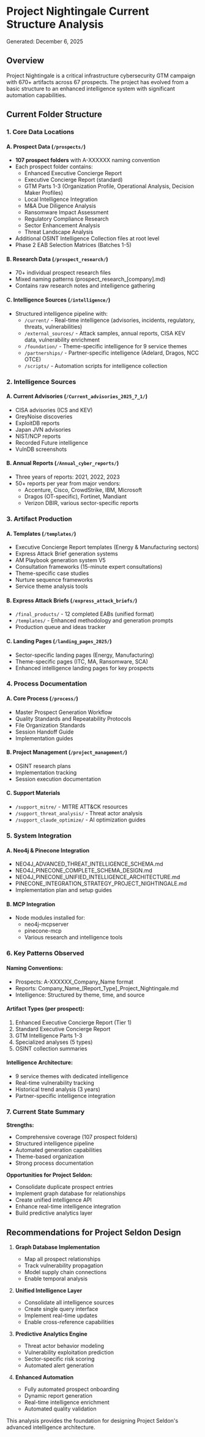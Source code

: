 # Project Nightingale Current Structure Analysis
Generated: December 6, 2025

## Overview
Project Nightingale is a critical infrastructure cybersecurity GTM campaign with 670+ artifacts across 67 prospects. The project has evolved from a basic structure to an enhanced intelligence system with significant automation capabilities.

## Current Folder Structure

### 1. Core Data Locations

#### A. Prospect Data (`/prospects/`)
- **107 prospect folders** with A-XXXXXX naming convention
- Each prospect folder contains:
  - Enhanced Executive Concierge Report
  - Executive Concierge Report (standard)
  - GTM Parts 1-3 (Organization Profile, Operational Analysis, Decision Maker Profiles)
  - Local Intelligence Integration
  - M&A Due Diligence Analysis
  - Ransomware Impact Assessment
  - Regulatory Compliance Research
  - Sector Enhancement Analysis
  - Threat Landscape Analysis
- Additional OSINT Intelligence Collection files at root level
- Phase 2 EAB Selection Matrices (Batches 1-5)

#### B. Research Data (`/prospect_research/`)
- 70+ individual prospect research files
- Mixed naming patterns (prospect_research_[company].md)
- Contains raw research notes and intelligence gathering

#### C. Intelligence Sources (`/intelligence/`)
- Structured intelligence pipeline with:
  - `/current/` - Real-time intelligence (advisories, incidents, regulatory, threats, vulnerabilities)
  - `/external_sources/` - Attack samples, annual reports, CISA KEV data, vulnerability enrichment
  - `/foundation/` - Theme-specific intelligence for 9 service themes
  - `/partnerships/` - Partner-specific intelligence (Adelard, Dragos, NCC OTCE)
  - `/scripts/` - Automation scripts for intelligence collection

### 2. Intelligence Sources

#### A. Current Advisories (`/Current_advisories_2025_7_1/`)
- CISA advisories (ICS and KEV)
- GreyNoise discoveries
- ExploitDB reports
- Japan JVN advisories
- NIST/NCP reports
- Recorded Future intelligence
- VulnDB screenshots

#### B. Annual Reports (`/Annual_cyber_reports/`)
- Three years of reports: 2021, 2022, 2023
- 50+ reports per year from major vendors:
  - Accenture, Cisco, CrowdStrike, IBM, Microsoft
  - Dragos (OT-specific), Fortinet, Mandiant
  - Verizon DBIR, various sector-specific reports

### 3. Artifact Production

#### A. Templates (`/templates/`)
- Executive Concierge Report templates (Energy & Manufacturing sectors)
- Express Attack Brief generation systems
- AM Playbook generation system V5
- Consultation frameworks (15-minute expert consultations)
- Theme-specific case studies
- Nurture sequence frameworks
- Service theme analysis tools

#### B. Express Attack Briefs (`/express_attack_briefs/`)
- `/final_products/` - 12 completed EABs (unified format)
- `/templates/` - Enhanced methodology and generation prompts
- Production queue and ideas tracker

#### C. Landing Pages (`/landing_pages_2025/`)
- Sector-specific landing pages (Energy, Manufacturing)
- Theme-specific pages (ITC, MA, Ransomware, SCA)
- Enhanced intelligence landing pages for key prospects

### 4. Process Documentation

#### A. Core Process (`/process/`)
- Master Prospect Generation Workflow
- Quality Standards and Repeatability Protocols
- File Organization Standards
- Session Handoff Guide
- Implementation guides

#### B. Project Management (`/project_management/`)
- OSINT research plans
- Implementation tracking
- Session execution documentation

#### C. Support Materials
- `/support_mitre/` - MITRE ATT&CK resources
- `/support_threat_analysis/` - Threat actor analysis
- `/support_claude_optimize/` - AI optimization guides

### 5. System Integration

#### A. Neo4j & Pinecone Integration
- NEO4J_ADVANCED_THREAT_INTELLIGENCE_SCHEMA.md
- NEO4J_PINECONE_COMPLETE_SCHEMA_DESIGN.md
- NEO4J_PINECONE_UNIFIED_INTELLIGENCE_ARCHITECTURE.md
- PINECONE_INTEGRATION_STRATEGY_PROJECT_NIGHTINGALE.md
- Implementation plan and setup guides

#### B. MCP Integration
- Node modules installed for:
  - neo4j-mcpserver
  - pinecone-mcp
  - Various research and intelligence tools

### 6. Key Patterns Observed

#### Naming Conventions:
- Prospects: A-XXXXXX_Company_Name format
- Reports: Company_Name_[Report_Type]_Project_Nightingale.md
- Intelligence: Structured by theme, time, and source

#### Artifact Types (per prospect):
1. Enhanced Executive Concierge Report (Tier 1)
2. Standard Executive Concierge Report
3. GTM Intelligence Parts 1-3
4. Specialized analyses (5 types)
5. OSINT collection summaries

#### Intelligence Architecture:
- 9 service themes with dedicated intelligence
- Real-time vulnerability tracking
- Historical trend analysis (3 years)
- Partner-specific intelligence integration

### 7. Current State Summary

**Strengths:**
- Comprehensive coverage (107 prospect folders)
- Structured intelligence pipeline
- Automated generation capabilities
- Theme-based organization
- Strong process documentation

**Opportunities for Project Seldon:**
- Consolidate duplicate prospect entries
- Implement graph database for relationships
- Create unified intelligence API
- Enhance real-time intelligence integration
- Build predictive analytics layer

## Recommendations for Project Seldon Design

1. **Graph Database Implementation**
   - Map all prospect relationships
   - Track vulnerability propagation
   - Model supply chain connections
   - Enable temporal analysis

2. **Unified Intelligence Layer**
   - Consolidate all intelligence sources
   - Create single query interface
   - Implement real-time updates
   - Enable cross-reference capabilities

3. **Predictive Analytics Engine**
   - Threat actor behavior modeling
   - Vulnerability exploitation prediction
   - Sector-specific risk scoring
   - Automated alert generation

4. **Enhanced Automation**
   - Fully automated prospect onboarding
   - Dynamic report generation
   - Real-time intelligence enrichment
   - Automated quality validation

This analysis provides the foundation for designing Project Seldon's advanced intelligence architecture.
